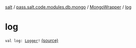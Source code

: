 [salt](../../index.md) / [pass.salt.code.modules.db.mongo](../index.md) / [MongoWrapper](index.md) / [log](./log.md)

# log

`val log: `[`Logger`](https://docs.oracle.com/javase/6/docs/api/java/util/logging/Logger.html)`!` [(source)](https://github.com/kurbaniec-tgm/salt/tree/master/code/modules/db/mongo/MongoWrapper.kt#L29)